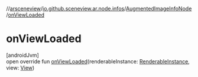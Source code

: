 //[arsceneview](../../../index.md)/[io.github.sceneview.ar.node.infos](../index.md)/[AugmentedImageInfoNode](index.md)/[onViewLoaded](on-view-loaded.md)

# onViewLoaded

[androidJvm]\
open override fun [onViewLoaded](on-view-loaded.md)(renderableInstance: [RenderableInstance](../../../../arsceneview/com.google.ar.sceneform.rendering/-renderable-instance/index.md), view: [View](https://developer.android.com/reference/kotlin/android/view/View.html))
